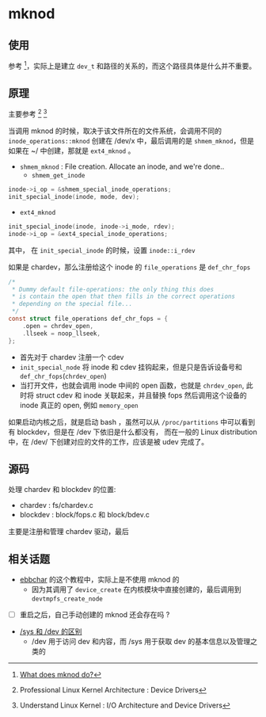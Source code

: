 # mknod

## 使用
参考 [^1]，实际上是建立 `dev_t` 和路径的关系的，而这个路径具体是什么并不重要。


## 原理
主要参考 [^2] [^3]

当调用 mknod 的时候，取决于该文件所在的文件系统，会调用不同的 `inode_operations::mknod`
创建在 /dev/x 中，最后调用的是 `shmem_mknod`，但是如果在 ~/ 中创建，那就是 `ext4_mknod` 。

- `shmem_mknod` : File creation. Allocate an inode, and we're done..
  - `shmem_get_inode`
```c
inode->i_op = &shmem_special_inode_operations;
init_special_inode(inode, mode, dev);
```

- `ext4_mknod`
```c
init_special_inode(inode, inode->i_mode, rdev);
inode->i_op = &ext4_special_inode_operations;
```
其中， 在 `init_special_inode` 的时候，设置 `inode::i_rdev`

如果是 chardev，那么注册给这个 inode 的 `file_operations` 是 `def_chr_fops`
```c
/*
 * Dummy default file-operations: the only thing this does
 * is contain the open that then fills in the correct operations
 * depending on the special file...
 */
const struct file_operations def_chr_fops = {
    .open = chrdev_open,
    .llseek = noop_llseek,
};
```

- 首先对于 chardev 注册一个 cdev
- `init_special_node` 将 inode 和 cdev 挂钩起来，但是只是告诉设备号和 `def_chr_fops`(`chrdev_open`)
- 当打开文件，也就会调用 inode 中间的 open 函数，也就是 `chrdev_open`, 此时将 struct cdev 和 inode 关联起来，并且替换 fops 然后调用这个设备的 inode 真正的 open, 例如 `memory_open`

如果启动内核之后，就是启动 bash ，虽然可以从 `/proc/partitions` 中可以看到有 blockdev，但是在 /dev 下依旧是什么都没有，
而在一般的 Linux distribution 中，在 /dev/ 下创建对应的文件的工作，应该是被 udev 完成了。

## 源码
处理 chardev 和 blockdev 的位置:
- chardev : fs/chardev.c
- blockdev : block/fops.c 和 block/bdev.c

主要是注册和管理 chardev 驱动，最后

## 相关话题
- [ebbchar](http://derekmolloy.ie/writing-a-linux-kernel-module-part-2-a-character-device/) 的这个教程中，实际上是不使用 mknod 的
  - 因为其调用了 `device_create` 在内核模块中直接创建的，最后调用到 `devtmpfs_create_node`
- [ ] 重启之后，自己手动创建的 mknod 还会存在吗 ?
- [/sys 和 /dev 的区别](https://unix.stackexchange.com/questions/176215/difference-between-dev-and-sys)
  - /dev 用于访问 dev 和内容，而 /sys 用于获取 dev 的基本信息以及管理之类的

[^1]: [What does mknod do?](https://unix.stackexchange.com/questions/562341/what-does-mknod-do)
[^2]: Professional Linux Kernel Architecture : Device Drivers
[^3]: Understand Linux Kernel : I/O Architecture and Device Drivers
